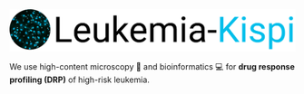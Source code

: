 <img src="https://raw.githubusercontent.com/Leukemia-Kispi/.github/main/images/leukemia-kispi_banner.png">

We use high-content microscopy :microscope: and bioinformatics :computer: for **drug response profiling (DRP)** of high-risk leukemia.